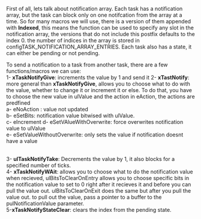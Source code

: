 First of all, lets talk about notification array. Each task has a notification array, but the task can block only on one notifcation from the array at a time.
So for many macros we will use, there is a version of them appended with **Indexed**, this means the function can be used to specify any slot in the notification array, the versions that do not include this postfix defaults to the index 0. the number of indices in the array is stored in configTASK_NOTIFICATION_ARRAY_ENTRIES. Each task also has a state, it can either be pending or not pending.


To send a notification to a task from another task, there are a few functions/macros we can use: <br>
1- **xTaskNotifyGive**: increments the value by 1 and send it
2- **xTastNotify**: more general than **xTaskNotifyGive**, allows you to choose what to do with the value, whether to change it or increment it or else. To do that, you have to choose the new value in ulValue and the action in eAction, the actions are predfined <br>
a- eNoAction : value not updated <br>
b- eSetBits: notification value bitwised with ulValue.<br>
c- eIncrement
d- eSetVAlueWithOverwrite: force overwrites notification value to ulValue<br>
e- eSetValueWithoutOverwrite: only sets the value if notification doesnt have a value <br><br>

3- **ulTaskNotifyTake**: Decrements the value by 1, it also blocks for a specified number of ticks.<br>
4- **xTaskNotifyWAit**: allows you to choose what to do the notification value when recieved, ulBitsToClearOnEntry allows you to choose specific bits 
in the notification value to set to 0 right after it recieves it and before you can pull the value out. ulBitsToClearOnExit does the same but after you pull the  value out.  to pull out the value, pass a pointer to a buffer to the pulNotificationValue parameter.<br>
5-**xTaskNotifyStateClear**: clears the index from the pending state.